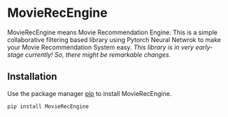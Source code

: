 # MovieRecEngine

MovieRecEngine means Movie Recommendation Engine. This is a simple collaborative filtering based library using Pytorch Neural Netwrok to make your Movie Recommendation System easy.
*This library is in very early-stage currently! So, there might be remarkable changes.*

## Installation

Use the package manager [pip](https://pip.pypa.io/en/stable/) to install MovieRecEngine.

```bash
pip install MovieRecEngine
```

